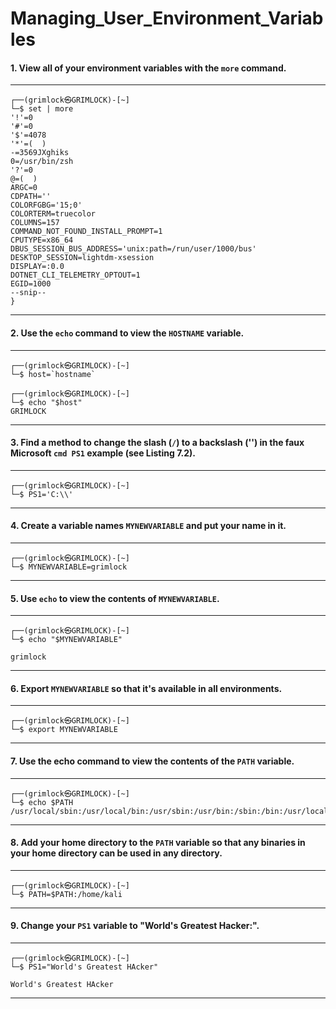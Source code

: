 # Managing_User_Environment_Variables

#### 1. View all of your environment variables with the `more` command.

---

````shell
┌──(grimlock㉿GRIMLOCK)-[~]
└─$ set | more
'!'=0
'#'=0
'$'=4078
'*'=(  )
-=3569JXghiks
0=/usr/bin/zsh
'?'=0
@=(  )
ARGC=0
CDPATH=''
COLORFGBG='15;0'
COLORTERM=truecolor
COLUMNS=157
COMMAND_NOT_FOUND_INSTALL_PROMPT=1
CPUTYPE=x86_64
DBUS_SESSION_BUS_ADDRESS='unix:path=/run/user/1000/bus'
DESKTOP_SESSION=lightdm-xsession
DISPLAY=:0.0
DOTNET_CLI_TELEMETRY_OPTOUT=1
EGID=1000
--snip--
}
````

---


#### 2. Use the `echo` command to view the `HOSTNAME` variable.

---

````shell
┌──(grimlock㉿GRIMLOCK)-[~]
└─$ host=`hostname`
                                                                                                                                                             
┌──(grimlock㉿GRIMLOCK)-[~]
└─$ echo "$host"    
GRIMLOCK
````

---


#### 3. Find a method to change the slash (`/`) to a backslash ('\') in the faux Microsoft `cmd PS1` example (see Listing 7.2).

---

````shell
┌──(grimlock㉿GRIMLOCK)-[~]
└─$ PS1='C:\\'
````

---


#### 4. Create a variable names `MYNEWVARIABLE` and put your name in it.

---

````shell
┌──(grimlock㉿GRIMLOCK)-[~]
└─$ MYNEWVARIABLE=grimlock

````

---


#### 5. Use `echo` to view the contents of `MYNEWVARIABLE`.

---

````shell
┌──(grimlock㉿GRIMLOCK)-[~]
└─$ echo "$MYNEWVARIABLE" 

grimlock
````

---


#### 6. Export `MYNEWVARIABLE` so that it's available in all environments.

---

````shell
┌──(grimlock㉿GRIMLOCK)-[~]
└─$ export MYNEWVARIABLE
````

---


#### 7. Use the echo command to view the contents of the `PATH` variable.

---

````shell
┌──(grimlock㉿GRIMLOCK)-[~]
└─$ echo $PATH           
/usr/local/sbin:/usr/local/bin:/usr/sbin:/usr/bin:/sbin:/bin:/usr/local/games:/usr/games
````

---


#### 8. Add your home directory to the `PATH` variable so that any binaries in your home directory can be used in any directory.

---

````shell
┌──(grimlock㉿GRIMLOCK)-[~]
└─$ PATH=$PATH:/home/kali

````

---


#### 9. Change your `PS1` variable to "World's Greatest Hacker:".

---

````shell
┌──(grimlock㉿GRIMLOCK)-[~]
└─$ PS1="World's Greatest HAcker"
                                                                                                                                                             
World's Greatest HAcker

````

---